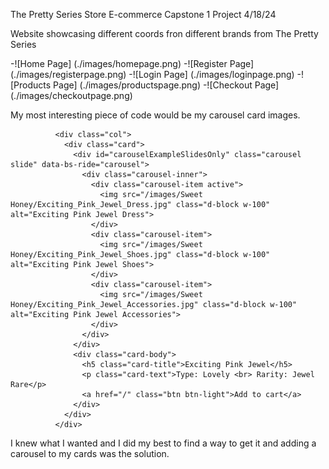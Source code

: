 The Pretty Series Store
E-commerce Capstone 1 Project 4/18/24

Website showcasing different coords fron different brands from The Pretty Series

-![Home Page] (./images/homepage.png)
-![Register Page] (./images/registerpage.png)
-![Login Page] (./images/loginpage.png)
-![Products Page] (./images/productspage.png)
-![Checkout Page] (./images/checkoutpage.png)

My most interesting piece of code would be my carousel card images.

              <div class="col">
                <div class="card">
                  <div id="carouselExampleSlidesOnly" class="carousel slide" data-bs-ride="carousel">
                    <div class="carousel-inner">
                      <div class="carousel-item active">
                        <img src="/images/Sweet Honey/Exciting_Pink_Jewel_Dress.jpg" class="d-block w-100" alt="Exciting Pink Jewel Dress">
                      </div>
                      <div class="carousel-item">
                        <img src="/images/Sweet Honey/Exciting_Pink_Jewel_Shoes.jpg" class="d-block w-100" alt="Exciting Pink Jewel Shoes">
                      </div>
                      <div class="carousel-item">
                        <img src="/images/Sweet Honey/Exciting_Pink_Jewel_Accessories.jpg" class="d-block w-100" alt="Exciting Pink Jewel Accessories">
                      </div>
                    </div>
                  </div>
                  <div class="card-body">
                    <h5 class="card-title">Exciting Pink Jewel</h5>
                    <p class="card-text">Type: Lovely <br> Rarity: Jewel Rare</p>
                    <a href="/" class="btn btn-light">Add to cart</a>
                  </div>
                </div>
              </div>

I knew what I wanted and I did my best to find a way to get it and adding a carousel to my cards was the solution. 